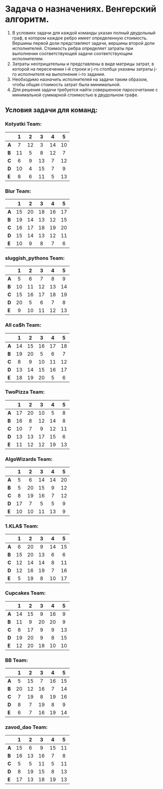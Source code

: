 # Задача о назначениях. Венгерский алгоритм.
1. В условиях задачи для каждой команды указан полный двудольный граф, в котором каждое ребро имеет определенную стоимость. Вершины первой доли представляют задачи, вершины второй доли исполнителей. Стоимость ребра определяет затраты при выполнении соответствующей задачи соответствующим исполнителем.
2. Затраты неотрицательны и представлены в виде матрицы затрат, в которой на пересечении i-й строки и j-го столбца указаны затраты j-го исполнителя на выполнение i-го задания.
3. Необходимо назначить исполнителей на задачи таким образом, чтобы общая стоимость затрат была минимальной.
4. Для решения задачи требуется найти совершенное паросочетание с минимальной суммарной стоимостью в двудольном графе.

## Условия задачи для команд:
### Kotyatki Team:

|       | **1** | **2** | **3** | **4** | **5** |
|-------|:-----:|:-----:|:-----:|:-----:|:-----:|
| **A** |   7   |  12   |   3   |  14   |  10   |
| **B** |  11   |   5   |   8   |  12   |   7   |
| **C** |   6   |   9   |  13   |   7   |  12   |
| **D** |  10   |   4   |  15   |   7   |   9   |
| **E** |   8   |   6   |  11   |   5   |  13   |

### Blur Team:


|       | **1** | **2** | **3** | **4** | **5** |
|-------|:-----:|:-----:|:-----:|:-----:|:-----:|
| **A** |  15   |  20   |  18   |  16   |  17   |
| **B** |  19   |  14   |  13   |  12   |  15   |
| **C** |  16   |  17   |  18   |  19   |  20   |
| **D** |  15   |  14   |  13   |  12   |  11   |
| **E** |  10   |   9   |   8   |   7   |   6   |

### sluggish_pythons Team: 

|       | **1** | **2** | **3** | **4** | **5** |
|-------|:-----:|:-----:|:-----:|:-----:|:-----:|
| **A** |   5   |   6   |   7   |   8   |   9   |
| **B** |  10   |  11   |  12   |  13   |  14   |
| **C** |  15   |  16   |  17   |  18   |  19   |
| **D** |  20   |   5   |   6   |   7   |   8   |
| **E** |   9   |  10   |  11   |  12   |  13   |

### All ca$h Team: 

|       | **1** | **2** | **3** | **4** | **5** |
|-------|:-----:|:-----:|:-----:|:-----:|:-----:|
| **A** |  14   |  15   |  16   |  17   |  18   |
| **B** |  19   |  20   |   5   |   6   |   7   |
| **C** |   8   |   9   |  10   |  11   |  12   |
| **D** |  13   |  14   |  15   |  16   |  17   |
| **E** |  18   |  19   |  20   |   5   |   6   |

### TwoPizza Team:

|       | **1** | **2** | **3** | **4** | **5** |
|-------|:-----:|:-----:|:-----:|:-----:|:-----:|
| **A** |  17   |  20   |  10   |   5   |   8   |
| **B** |  16   |   8   |  12   |  14   |   8   |
| **C** |  10   |   7   |   9   |  12   |  11   |
| **D** |  13   |  13   |  17   |  15   |   6   |
| **E** |  11   |  12   |  12   |  19   |  13   |

### AlgoWizards Team:

|        | **1** | **2** | **3** | **4** | **5** |
|--------|:-----:|:-----:|:-----:|:-----:|:-----:|
| **A**  |   5   |   6   |  14   |  14   |  20   |
| **B**  |   5   |  20   |  15   |   9   |  12   |
| **C**  |   8   |  19   |  16   |   7   |  12   |
| **D**  |  17   |   7   |   5   |   5   |   9   |
| **E**  |  10   |  10   |  11   |  13   |   9   |

### 1.KLA$ Team:

|       | **1** | **2** | **3** | **4** | **5** |
|-------|:-----:|:-----:|:-----:|:-----:|:-----:|
| **A** |   6   |  20   |   9   |  14   |  15   |
| **B** |  15   |  20   |  13   |   6   |   6   |
| **C** |  12   |  14   |  14   |   8   |  11   |
| **D** |  12   |  16   |  19   |   7   |  16   |
| **E** |   5   |  19   |   8   |  10   |  17   |

### Cupcakes Team:

|       | **1** | **2** | **3** | **4** | **5** |
|-------|:-----:|:-----:|:-----:|:-----:|:-----:|
| **A** |  14   |  15   |   9   |  16   |   9   |
| **B** |  11   |   9   |  20   |  20   |   9   |
| **C** |   8   |  17   |   9   |   9   |  13   |
| **D** |  19   |  20   |   9   |   8   |  15   |
| **E** |  12   |  20   |  18   |  10   |  10   |

### BB Team:

|       | **1** | **2** | **3** | **4** | **5** |
|-------|:-----:|:-----:|:-----:|:-----:|:-----:|
| **A** |   5   |  15   |   7   |  16   |  15   |
| **B** |  20   |  12   |  16   |   7   |  14   |
| **C** |   7   |  19   |   8   |  19   |  16   |
| **D** |   8   |   7   |  19   |   8   |   9   |
| **E** |   6   |   7   |  16   |  19   |  14   |

### zavod_dao Team:

|       | **1** | **2** | **3** | **4** | **5** |
|-------|:-----:|:-----:|:-----:|:-----:|:-----:|
| **A** |  15   |   6   |   9   |  15   |  11   |
| **B** |  16   |  13   |  16   |   7   |   8   |
| **C** |   5   |   5   |  11   |   5   |  11   |
| **D** |   8   |  19   |  15   |   8   |  13   |
| **E** |  17   |  13   |  18   |  19   |  13   |
